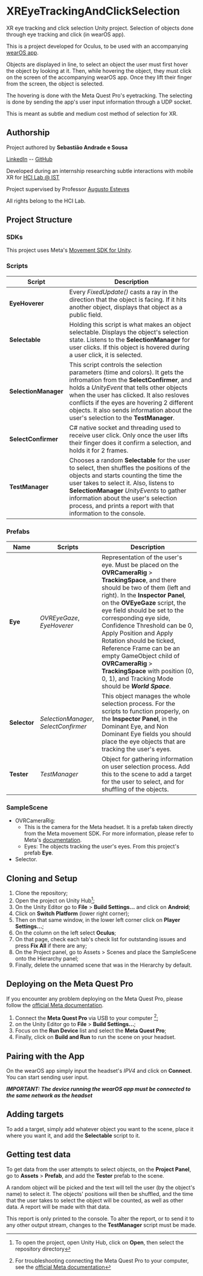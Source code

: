 # XREyeTrackingAndClickSelection
XR eye tracking and click selection Unity project. Selection of objects done through eye tracking and click (in wearOS app).

This is a project developed for Oculus, to be used with an accompanying [wearOS app](https://github.com/SRSAS/ClickSelectionWearApp).

Objects are displayed in line, to select an object the user must first hover the object by looking at it. Then, while hovering the object, they must click on the screen of the accompanying wearOS app. Once they lift their finger from the screen, the object is selected.

The hovering is done with the Meta Quest Pro's eyetracking. The selecting is done by sending the app's user input information through a UDP socket.

This is meant as subtle and medium cost method of selection for XR.

## Authorship
Project authored by **Sebastião Andrade e Sousa**

[LinkedIn](https://www.linkedin.com/in/sebasti%C3%A3o-andrade-e-sousa-700827270/) -- [GitHub](https://github.com/SRSAS)


Developed during an internship researching subtle interactions with mobile XR for [HCI Lab @ IST](https://web.tecnico.ulisboa.pt/augusto.esteves/)

Project supervised by Professor [Augusto Esteves](http://web.tecnico.ulisboa.pt/augusto.esteves/EstevesCV-September2023.pdf)

All rights belong to the HCI Lab.

## Project Structure
### SDKs
This project uses Meta's [Movement SDK for Unity](https://developer.oculus.com/documentation/unity/move-overview/).
### Scripts
|Script|Description|
|----|-----------|
|**EyeHoverer**|Every _FixedUpdate()_ casts a ray in the direction that the object is facing. If it hits another object, displays that object as a public field.|
|**Selectable**|Holding this script is what makes an object selectable. Displays the object's selection state. Listens to the **SelectionManager** for user clicks. If this object is hovered during a user click, it is selected.|
|**SelectionManager**|This script controls the selection parameters (time and colors). It gets the infromation from the **SelectConfirmer**, and holds a _UnityEvent_ that tells other objects when the user has clicked. It also resloves conflicts if the eyes are hovering 2 different objects. It also sends information about the user's selection to the **TestManager**.|
|**SelectConfirmer**| C# native socket and threading used to receive user click. Only once the user lifts their finger does it confirm a selection, and holds it for 2 frames.|
|**TestManager**|Chooses a random **Selectable** for the user to select, then shuffles the positions of the objects and starts counting the time the user takes to select it. Also, listens to **SelectionManager** _UnityEvents_ to gather information about the user's selection process, and prints a report with that information to the console.|
### Prefabs
|Name|Scripts|Description|
|----|-------|-----------|
|**Eye**|_OVREyeGaze_, _EyeHoverer_|Representation of the user's eye. Must be placed on the **OVRCameraRig** > **TrackingSpace**, and there should be two of them (left and right). In the **Inspector Panel**, on the **OVEyeGaze** script, the eye field should be set to the corresponding eye side, Confidence Threshold can be 0, Apply Position and Apply Rotation should be ticked, Reference Frame can be an empty GameObject child of **OVRCameraRig** > **TrackingSpace** with position (0, 0, 1), and Tracking Mode should be **_World Space_**.|
|**Selector**| _SelectionManager_, _SelectConfirmer_| This object manages the whole selection process. For the scripts to function properly, on the **Inspector Panel**, in the Dominant Eye, and Non Dominant Eye fields you should place the eye objects that are tracking the user's eyes.|
|**Tester**|_TestManager_|Object for gathering information on user selection process. Add this to the scene to add a target for the user to select, and for shuffling of the objects.|
### SampleScene
- OVRCameraRig:
    - This is the camera for the Meta headset. It is a prefab taken directly from the Meta movement SDK. For more information, please refer to Meta's [documentation](https://developer.oculus.com/documentation/unity/unity-tutorial-hello-vr/).
    - Eyes: The objects tracking the user's eyes. From this project's prefab **Eye**.
- Selector.
## Cloning and Setup

1.  Clone the repository;
2.  Open the project on Unity Hub[^1];
3.  On the Unity Editor go to **File** > **Build Settings...** and click on **Android**;
4.  Click on **Switch Platform** (lower right corner);
5.  Then on that same window, in the lower left corner click on **Player Settings...**;
6.  On the column on the left select **Oculus**;
7.  On that page, check each tab's check list for outstanding issues and press **Fix All** if there are any;
8.  On the Project panel, go to Assets > Scenes and place the SampleScene onto the Hierarchy panel;
9.  Finally, delete the unnamed scene that was in the Hierarchy by default.

## Deploying on the Meta Quest Pro
If you encounter any problem deploying on the Meta Quest Pro, please follow the [official Meta documentation](https://developer.oculus.com/documentation/unity/unity-tutorial-hello-vr/).

1.  Connect the **Meta Quest Pro** via USB to your computer [^2];
2.  on the Unity Editor go to **File** > **Build Settings...**;
3.  Focus on the **Run Device** list and select the **Meta Quest Pro**;
4.  Finally, click on **Build and Run** to run the scene on your headset.




## Pairing with the App
On the wearOS app simply input the headset's _IPV4_ and click on **Connect**.
You can start sending user input.

**_IMPORTANT: The device running the wearOS app must be connected to the same network as the headset_**


## Adding targets
To add a target, simply add whatever object you want to the scene, place it where you want it, and add the **Selectable** script to it.

## Getting test data
To get data from the user attempts to select objects, on the **Project Panel**, go to **Assets** > **Prefab**, and add the **Tester** prefab to the scene.

A random object will be picked and the text will tell the user (by the object's name) to select it. The objects' positions will then be shuffled, and the time that the user takes to select the object will be counted, as well as other data. A report will be made with that data.

This report is only printed to the console. To alter the report, or to send it to any other output stream, changes to the **TestManager** script must be made.

[^1]:To open the project, open Unity Hub, click on **Open**, then select the repository directory
[^2]:For troubleshooting connecting the Meta Quest Pro to your computer, see the [official Meta documentation](https://developer.oculus.com/documentation/unity/unity-env-device-setup/)
